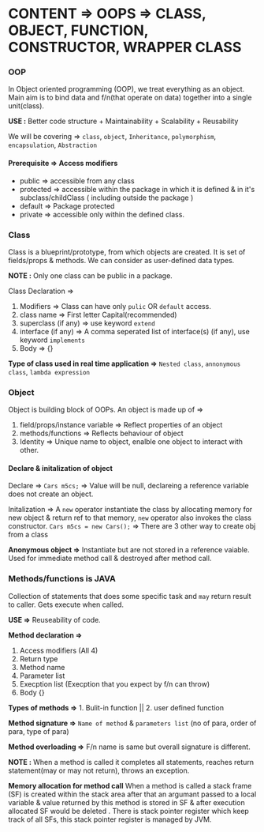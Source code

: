 # CONTENT => OOPS => CLASS, OBJECT, FUNCTION, CONSTRUCTOR, WRAPPER CLASS

### OOP

In Object oriented programming (OOP), we treat everything as an object. Main aim is to bind data and f/n(that operate on data) together into a single unit(class). 


**USE :** Better code structure + Maintainability + Scalability + Reusability

We will be covering => `class`, `object`, `Inheritance`, `polymorphism`, `encapsulation`, `Abstraction`

#### Prerequisite => Access modifiers

- public => accessible from any class
- protected => accessible within the package in which it is defined & in it's subclass/childClass ( including outside the package )
- default => Package protected
- private => accessible only within the defined class.

### Class

Class is a blueprint/prototype, from which objects are created. It is set of fields/props & methods. We can consider as user-defined data types.

**NOTE :** Only one class can be public in a package.

Class Declaration =>

1. Modifiers => Class can have only `pulic` OR `default` access.
2. class name => First letter Capital(recommended)
3. superclass (if any) => use keyword `extend`
4. interface (if any) => A comma seperated list of interface(s) (if any), use keyword `implements`
5. Body => {}

**Type of class used in real time application =>** `Nested class`, `annonymous class`, `lambda expression`

### Object

Object is building block of OOPs. An object is made up of => 
1. field/props/instance variable => Reflect properties of an object
2. methods/functions => Reflects behaviour of object
3. Identity => Unique name to object, enalble one object to interact with other.

#### Declare & initalization of object

Declare => `Cars m5cs;` => Value will be null, declareing a reference variable does not create an object.

Initalization => A `new` operator instantiate the class by allocating memory for new object & return ref to that memory, `new` operator also invokes the class constructor. `Cars m5cs = new Cars();` => There are 3 other way to create obj from a class

**Anonymous object =>** Instantiate but are not stored in a reference vaiable. Used for immediate method call & destroyed after method call.


### Methods/functions is JAVA

Collection of statements that does some specific task and `may` return result to caller. Gets execute when called.

**USE =>** Reuseability of code.

**Method declaration =>**
1. Access modifiers (All 4)
2. Return type
3. Method name
4. Parameter list
5. Execption list (Execption that you expect by f/n can throw)
6. Body {}

**Types of methods =>** 1. Bulit-in function  ||   2. user defined function

**Method signature =>** `Name of method` & `parameters list` (no of para, order of para, type of para)

**Method overloading =>** F/n name is same but overall signature is different. 

**NOTE :** When a method is called it completes all statements, reaches return statement(may or may not return), throws an exception. 

**Memory allocation for method call** When a method is called a stack frame (SF) is created within the stack area after that an argumant passed to a local variable & value returned by this method is stored in SF & after execution allocated SF would be deleted . There is stack pointer register which keep track of all SFs, this stack pointer register is managed by JVM.  



































































 


















